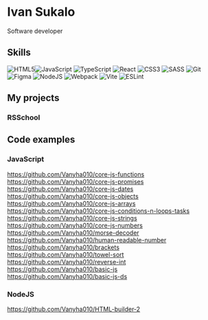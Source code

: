 # Ivan Sukalo
Software developer  

## Skills  
![HTML5](https://img.shields.io/badge/html5-%23E34F26.svg?style=for-the-badge&logo=html5&logoColor=white)![JavaScript](https://img.shields.io/badge/javascript-%23323330.svg?style=for-the-badge&logo=javascript&logoColor=%23F7DF1E) ![TypeScript](https://img.shields.io/badge/typescript-%23007ACC.svg?style=for-the-badge&logo=typescript&logoColor=white) ![React](https://img.shields.io/badge/React-20232A?style=for-the-badge&logo=react&logoColor=61DAFB) ![CSS3](https://img.shields.io/badge/css3-%231572B6.svg?style=for-the-badge&logo=css3&logoColor=white) ![SASS](https://img.shields.io/badge/SASS-hotpink.svg?style=for-the-badge&logo=SASS&logoColor=white) ![Git](https://img.shields.io/badge/git-%23F05033.svg?style=for-the-badge&logo=git&logoColor=white) ![Figma](https://img.shields.io/badge/figma-%23F24E1E.svg?style=for-the-badge&logo=figma&logoColor=white) ![NodeJS](https://img.shields.io/badge/node.js-6DA55F?style=for-the-badge&logo=node.js&logoColor=white) ![Webpack](https://img.shields.io/badge/webpack-%238DD6F9.svg?style=for-the-badge&logo=webpack&logoColor=black) ![Vite](https://img.shields.io/badge/Vite-B73BFE?style=for-the-badge&logo=vite&logoColor=FFD62E) ![ESLint](https://img.shields.io/badge/ESLint-4B3263?style=for-the-badge&logo=eslint&logoColor=white) 

## My projects  
### RSSchool   
  
   

## Code examples  
### JavaScript 
https://github.com/Vanyha010/core-js-functions
https://github.com/Vanyha010/core-js-promises
https://github.com/Vanyha010/core-js-dates
https://github.com/Vanyha010/core-js-objects
https://github.com/Vanyha010/core-js-arrays
https://github.com/Vanyha010/core-js-conditions-n-loops-tasks
https://github.com/Vanyha010/core-js-strings
https://github.com/Vanyha010/core-js-numbers
https://github.com/Vanyha010/morse-decoder
https://github.com/Vanyha010/human-readable-number
https://github.com/Vanyha010/brackets
https://github.com/Vanyha010/towel-sort
https://github.com/Vanyha010/reverse-int
https://github.com/Vanyha010/basic-js
https://github.com/Vanyha010/basic-js-ds
### NodeJS  
https://github.com/Vanyha010/HTML-builder-2 

